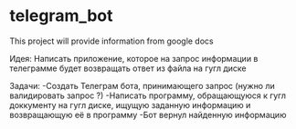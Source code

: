 # telegram_bot
This project will provide information from google docs

Идея:
Написать приложение, которое на запрос информации в телеграмме будет возвращать ответ из файла на гугл диске

Задачи:
-Создать Телеграм бота, принимающего запрос (нужно ли валидировать запрос ?)
-Написать программу, обращающуюся к гугл доккументу на гугл диске, ищущую заданную информацию и возвращающую её в программу
-Бот вернул найденную информацию
